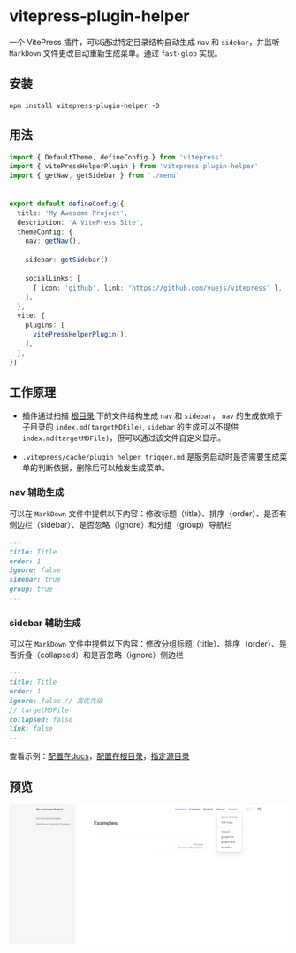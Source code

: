 # vitepress-plugin-helper


一个 VitePress 插件，可以通过特定目录结构自动生成 `nav` 和 `sidebar`，并监听 `MarkDown` 文件更改自动重新生成菜单。通过 `fast-glob` 实现。


## 安装

```shell
npm install vitepress-plugin-helper -D
```

## 用法

```ts
import { DefaultTheme, defineConfig } from 'vitepress'
import { vitePressHelperPlugin } from 'vitepress-plugin-helper'
import { getNav, getSidebar } from './menu'


export default defineConfig({
  title: 'My Awesome Project',
  description: 'A VitePress Site',
  themeConfig: {
    nav: getNav(),
    
    sidebar: getSidebar(),
    
    socialLinks: [
      { icon: 'github', link: 'https://github.com/vuejs/vitepress' },
    ],
  },
  vite: {
    plugins: [
      vitePressHelperPlugin(),
    ],
  },
})
```

## 工作原理


* 插件通过扫描 [根目录](https://vitepress.dev/zh/guide/routing#root-and-source-directory) 下的文件结构生成 `nav` 和 `sidebar`，
`nav` 的生成依赖于子目录的 `index.md(targetMDFile)`,
`sidebar` 的生成可以不提供 `index.md(targetMDFile)`，但可以通过该文件自定义显示。

* `.vitepress/cache/plugin_helper_trigger.md` 是服务启动时是否需要生成菜单的判断依据，删除后可以触发生成菜单。


### nav 辅助生成


可以在 `MarkDown` 文件中提供以下内容：修改标题（title）、排序（order）、是否有侧边栏（sidebar）、是否忽略（ignore）和分组（group）导航栏

```md
---
title: Title
order: 1
ignore: false
sidebar: true
group: true
---
```

### sidebar 辅助生成


可以在 `MarkDown` 文件中提供以下内容：修改分组标题（title）、排序（order）、是否折叠（collapsed）和是否忽略（ignore）侧边栏

```md
---
title: Title
order: 1
ignore: false // 高优先级
// targetMDFile
collapsed: false
link: false
---
```

查看示例：[配置在docs](https://github.com/peiyanlu/vitepress-helper/tree/dev/packages/example)，[配置在根目录](https://github.com/peiyanlu/vitepress-helper/tree/dev/packages/example-root)，[指定源目录](https://github.com/peiyanlu/vitepress-helper/tree/dev/packages/example-src)


## 预览
![img.png](img/img.png)

